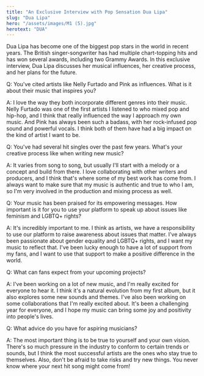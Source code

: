 ```yaml
---
title: "An Exclusive Interview with Pop Sensation Dua Lipa"
slug: "Dua Lipa"
hero: "/assets/images/M1 (5).jpg"
herotext: "DUA"
---
```


Dua Lipa has become one of the biggest pop stars in the world in recent years. The British singer-songwriter has had multiple chart-topping hits and has won several awards, including two Grammy Awards. In this exclusive interview, Dua Lipa discusses her musical influences, her creative process, and her plans for the future.

Q: You've cited artists like Nelly Furtado and Pink as influences. What is it about their music that inspires you?

A: I love the way they both incorporate different genres into their music. Nelly Furtado was one of the first artists I listened to who mixed pop and hip-hop, and I think that really influenced the way I approach my own music. And Pink has always been such a badass, with her rock-infused pop sound and powerful vocals. I think both of them have had a big impact on the kind of artist I want to be.

Q: You've had several hit singles over the past few years. What's your creative process like when writing new music?

A: It varies from song to song, but usually I'll start with a melody or a concept and build from there. I love collaborating with other writers and producers, and I think that's where some of my best work has come from. I always want to make sure that my music is authentic and true to who I am, so I'm very involved in the production and mixing process as well.

Q: Your music has been praised for its empowering messages. How important is it for you to use your platform to speak up about issues like feminism and LGBTQ+ rights?

A: It's incredibly important to me. I think as artists, we have a responsibility to use our platform to raise awareness about issues that matter. I've always been passionate about gender equality and LGBTQ+ rights, and I want my music to reflect that. I've been lucky enough to have a lot of support from my fans, and I want to use that support to make a positive difference in the world.

Q: What can fans expect from your upcoming projects?

A: I've been working on a lot of new music, and I'm really excited for everyone to hear it. I think it's a natural evolution from my first album, but it also explores some new sounds and themes. I've also been working on some collaborations that I'm really excited about. It's been a challenging year for everyone, and I hope my music can bring some joy and positivity into people's lives.

Q: What advice do you have for aspiring musicians?

A: The most important thing is to be true to yourself and your own vision. There's so much pressure in the industry to conform to certain trends or sounds, but I think the most successful artists are the ones who stay true to themselves. Also, don't be afraid to take risks and try new things. You never know where your next hit song might come from!
